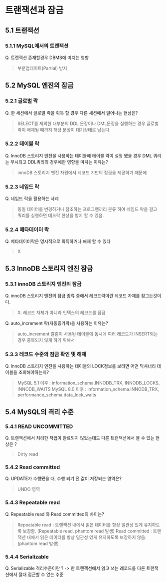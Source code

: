 # 트랜잭션과 잠금

## 5.1 트랜잭션

### 5.1.1 MySQL에서의 트랜잭션
Q. 트랜잭션 존재할경우 DBMS에 미치는 영향
> 부분업데이트(Partial) 방지

## 5.2 MySQL 엔진의 잠금

### 5.2.1 글로벌 락
Q. 한 세션에서 글로벌 락을 획득 할 경우 다른 세션에서 일어나는 현상은?
> SELECT를 제외한 대부분의 DDL 문장이나 DML문장을 실행하는 경우 글로벌 락이 해제될 때까지 해당 문장이 대기상태로 남는다.

### 5.2.2 테이블 락
Q. InnoDB 스토리지 엔진을 사용하는 테이블에 테이블 락이 설정 됐을 경우 DML 쿼리는 무시되고 DDL쿼리의 경우에만 영향을 미치는 이유는? 
> innoDB  스토리지 엔진 차원에서 레코드 기반의 잠금을 제공하기 때문에

### 5.2.3 네임드 락
Q. 네임드 락을 활용하는 사례
> 동일 데이터를 변경하거나 참조하는 프로그램끼리 분류 하여 네임드 락을 걸고 쿼리를 실행하면 데드락 현상을 방지 할 수 있음.

### 5.2.4 메타데이터 락
Q. 메타데이터락은 명시적으로 획득하거나 해제 할 수 있다
> X

## 5.3 InnoDB 스토리지 엔진 잠금

### 5.3.1 innoDB 스토리지 엔진의 잠금
Q. innoDB 스토리지 엔진의 잠금 종류 중에서 레코드락이란 레코드 자체를 잠그는것이다. 
> X. 레코드 자체가 아니라 인덱스의 레코드를 잠금

Q. auto_increment 락(자동증가락)을 사용하는 이유는?
> auto_increment 칼럼이 사용된 테이블에 동시에 여러 레코드가 INSERT되는 경우 중복되지 않게 하기 위해서

### 5.3.3 레코드 수준의 잠금 확인 및 해제
Q. InnoDB 스토리지 엔진을 사용하는 테이블의 LOCK정보를 보려면 어떤 딕셔너리 테이블을 조회해야하는지?
> MySQL 5.1 이후 : information_schema.INNODB_TRX, INNODB_LOCKS, INNODB_WAITS
  MySQL 8.0 이후 : information_schema.INNODB_TRX, performance_schema.data_lock_waits

## 5.4 MySQL의 격리 수준

### 5.4.1 READ UNCOMMITTED
Q. 트랜잭션에서 처리한 작업이 완료되지 않았는데도 다른 트랜잭션에서 볼 수 있는 현상은 ?
> Dirty read

### 5.4.2 Read committed
Q. UPDATE가 수행됐을 때, 수행 되기 전 값이 저장되는 영역은?
> UNDO 영역

### 5.4.3 Repeatable read
Q. Repeatable read 와 Read committed의 차이는?
>  Repeatable read : 트랜잭션 내에서 읽은 데이터를 항상 일관성 있게 유지하도록 보장함. (Repeatable read, phantom read 발생)
   Read committed : 트랜잭션 내에서 읽은 데이터를 항상 일관성 있게 유지하도록 보장하지 않음. (phantom read 발생)

### 5.4.4 Serializable
Q. Serializable 격리수준이란 ?
-> 한 트랜잭선에서 읽고 쓰는 레코드를 다른 트랜잭션에서 절대 접근할 수 없는 수준
